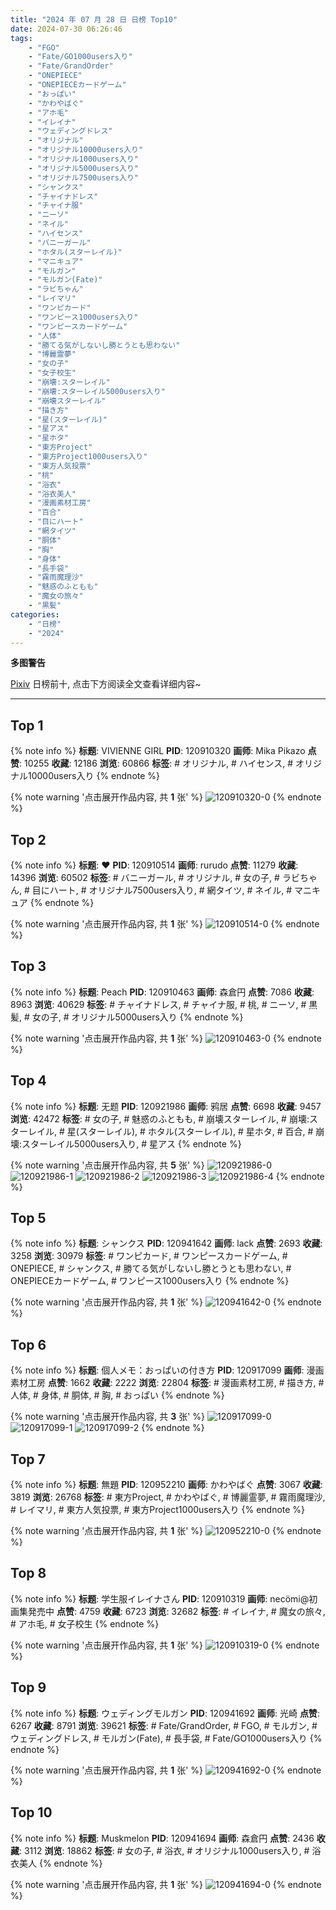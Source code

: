 ```yaml
---
title: "2024 年 07 月 28 日 日榜 Top10"
date: 2024-07-30 06:26:46
tags:
    - "FGO"
    - "Fate/GO1000users入り"
    - "Fate/GrandOrder"
    - "ONEPIECE"
    - "ONEPIECEカードゲーム"
    - "おっぱい"
    - "かわやばぐ"
    - "アホ毛"
    - "イレイナ"
    - "ウェディングドレス"
    - "オリジナル"
    - "オリジナル10000users入り"
    - "オリジナル1000users入り"
    - "オリジナル5000users入り"
    - "オリジナル7500users入り"
    - "シャンクス"
    - "チャイナドレス"
    - "チャイナ服"
    - "ニーソ"
    - "ネイル"
    - "ハイセンス"
    - "バニーガール"
    - "ホタル(スターレイル)"
    - "マニキュア"
    - "モルガン"
    - "モルガン(Fate)"
    - "ラビちゃん"
    - "レイマリ"
    - "ワンピカード"
    - "ワンピース1000users入り"
    - "ワンピースカードゲーム"
    - "人体"
    - "勝てる気がしないし勝とうとも思わない"
    - "博麗霊夢"
    - "女の子"
    - "女子校生"
    - "崩壊:スターレイル"
    - "崩壊:スターレイル5000users入り"
    - "崩壊スターレイル"
    - "描き方"
    - "星(スターレイル)"
    - "星アス"
    - "星ホタ"
    - "東方Project"
    - "東方Project1000users入り"
    - "東方人気投票"
    - "桃"
    - "浴衣"
    - "浴衣美人"
    - "漫画素材工房"
    - "百合"
    - "目にハート"
    - "網タイツ"
    - "胴体"
    - "胸"
    - "身体"
    - "長手袋"
    - "霧雨魔理沙"
    - "魅惑のふともも"
    - "魔女の旅々"
    - "黒髪"
categories:
    - "日榜"
    - "2024"
---
```


<i class="fa fa-triangle-exclamation"></i>**多图警告**<i class="fa fa-triangle-exclamation"></i>

[Pixiv](https://www.pixiv.net/) 日榜前十, 点击下方阅读全文查看详细内容~

<!-- more -->

---

## Top 1

{% note info %}
**标题**: VIVIENNE GIRL
**PID**: 120910320 **画师**: Mika Pikazo
**点赞**: 10255 **收藏**: 12186 **浏览**: 60866
**标签**: # オリジナル, # ハイセンス, # オリジナル10000users入り
{% endnote %}

{% note warning '点击展开作品内容, 共 **1** 张' %}
![120910320-0](https://i.pixiv.re/img-original/img/2024/07/27/00/00/07/120910320_p0.png)
{% endnote %}

## Top 2

{% note info %}
**标题**: ❤
**PID**: 120910514 **画师**: rurudo
**点赞**: 11279 **收藏**: 14396 **浏览**: 60502
**标签**: # バニーガール, # オリジナル, # 女の子, # ラビちゃん, # 目にハート, # オリジナル7500users入り, # 網タイツ, # ネイル, # マニキュア
{% endnote %}

{% note warning '点击展开作品内容, 共 **1** 张' %}
![120910514-0](https://i.pixiv.re/img-original/img/2024/07/27/00/00/58/120910514_p0.png)
{% endnote %}

## Top 3

{% note info %}
**标题**: Peach
**PID**: 120910463 **画师**: 森倉円
**点赞**: 7086 **收藏**: 8963 **浏览**: 40629
**标签**: # チャイナドレス, # チャイナ服, # 桃, # ニーソ, # 黒髪, # 女の子, # オリジナル5000users入り
{% endnote %}

{% note warning '点击展开作品内容, 共 **1** 张' %}
![120910463-0](https://i.pixiv.re/img-original/img/2024/07/27/00/00/43/120910463_p0.jpg)
{% endnote %}

## Top 4

{% note info %}
**标题**: 无题
**PID**: 120921986 **画师**: 鸦居
**点赞**: 6698 **收藏**: 9457 **浏览**: 42472
**标签**: # 女の子, # 魅惑のふともも, # 崩壊スターレイル, # 崩壊:スターレイル, # 星(スターレイル), # ホタル(スターレイル), # 星ホタ, # 百合, # 崩壊:スターレイル5000users入り, # 星アス
{% endnote %}

{% note warning '点击展开作品内容, 共 **5** 张' %}
![120921986-0](https://i.pixiv.re/img-original/img/2024/07/27/11/28/48/120921986_p0.jpg)
![120921986-1](https://i.pixiv.re/img-original/img/2024/07/27/11/28/48/120921986_p1.jpg)
![120921986-2](https://i.pixiv.re/img-original/img/2024/07/27/11/28/48/120921986_p2.jpg)
![120921986-3](https://i.pixiv.re/img-original/img/2024/07/27/11/28/48/120921986_p3.jpg)
![120921986-4](https://i.pixiv.re/img-original/img/2024/07/27/11/28/48/120921986_p4.jpg)
{% endnote %}

## Top 5

{% note info %}
**标题**: シャンクス
**PID**: 120941642 **画师**: lack
**点赞**: 2693 **收藏**: 3258 **浏览**: 30979
**标签**: # ワンピカード, # ワンピースカードゲーム, # ONEPIECE, # シャンクス, # 勝てる気がしないし勝とうとも思わない, # ONEPIECEカードゲーム, # ワンピース1000users入り
{% endnote %}

{% note warning '点击展开作品内容, 共 **1** 张' %}
![120941642-0](https://i.pixiv.re/img-original/img/2024/07/28/00/00/23/120941642_p0.jpg)
{% endnote %}

## Top 6

{% note info %}
**标题**: 個人メモ：おっぱいの付き方
**PID**: 120917099 **画师**: 漫画素材工房
**点赞**: 1662 **收藏**: 2222 **浏览**: 22804
**标签**: # 漫画素材工房, # 描き方, # 人体, # 身体, # 胴体, # 胸, # おっぱい
{% endnote %}

{% note warning '点击展开作品内容, 共 **3** 张' %}
![120917099-0](https://i.pixiv.re/img-original/img/2024/07/27/06/00/19/120917099_p0.jpg)
![120917099-1](https://i.pixiv.re/img-original/img/2024/07/27/06/00/19/120917099_p1.jpg)
![120917099-2](https://i.pixiv.re/img-original/img/2024/07/27/06/00/19/120917099_p2.jpg)
{% endnote %}

## Top 7

{% note info %}
**标题**: 無題
**PID**: 120952210 **画师**: かわやばぐ
**点赞**: 3067 **收藏**: 3819 **浏览**: 26768
**标签**: # 東方Project, # かわやばぐ, # 博麗霊夢, # 霧雨魔理沙, # レイマリ, # 東方人気投票, # 東方Project1000users入り
{% endnote %}

{% note warning '点击展开作品内容, 共 **1** 张' %}
![120952210-0](https://i.pixiv.re/img-original/img/2024/07/28/10/33/54/120952210_p0.png)
{% endnote %}

## Top 8

{% note info %}
**标题**: 学生服イレイナさん
**PID**: 120910319 **画师**: necömi@初画集発売中
**点赞**: 4759 **收藏**: 6723 **浏览**: 32682
**标签**: # イレイナ, # 魔女の旅々, # アホ毛, # 女子校生
{% endnote %}

{% note warning '点击展开作品内容, 共 **1** 张' %}
![120910319-0](https://i.pixiv.re/img-original/img/2024/07/27/00/00/07/120910319_p0.png)
{% endnote %}

## Top 9

{% note info %}
**标题**: ウェディングモルガン
**PID**: 120941692 **画师**: 光崎
**点赞**: 6267 **收藏**: 8791 **浏览**: 39621
**标签**: # Fate/GrandOrder, # FGO, # モルガン, # ウェディングドレス, # モルガン(Fate), # 長手袋, # Fate/GO1000users入り
{% endnote %}

{% note warning '点击展开作品内容, 共 **1** 张' %}
![120941692-0](https://i.pixiv.re/img-original/img/2024/07/28/00/00/33/120941692_p0.jpg)
{% endnote %}

## Top 10

{% note info %}
**标题**: Muskmelon
**PID**: 120941694 **画师**: 森倉円
**点赞**: 2436 **收藏**: 3112 **浏览**: 18862
**标签**: # 女の子, # 浴衣, # オリジナル1000users入り, # 浴衣美人
{% endnote %}

{% note warning '点击展开作品内容, 共 **1** 张' %}
![120941694-0](https://i.pixiv.re/img-original/img/2024/07/28/00/00/35/120941694_p0.jpg)
{% endnote %}
